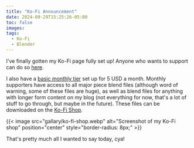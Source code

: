 ```yaml
---
title: "Ko-Fi Announcement"
date: 2024-09-29T15:25:26-05:00
toc: false
images:
tags:
  - Ko-Fi
  - Blender
---
```


I've finally gotten my Ko-Fi page fully set up! Anyone who wants to support can
do so [here](https://ko-fi.com/standingpad).

I also have a [basic monthly tier](https://ko-fi.com/standingpad/tiers) set up for
5 USD a month. Monthly supporters have access to all major piece blend files (although
word of warning, some of these files are huge), as well as blend files for anything
with longer form content on my blog (not everything for now, that's a lot
of stuff to go through, but maybe in the future). These files can be downloaded on
the [Ko-Fi Shop](https://ko-fi.com/standingpad/shop).

{{< image src="gallary/ko-fi-shop.webp" alt="Screenshot of my Ko-Fi shop" position="center" style="border-radius: 8px;" >}}

That's pretty much all I wanted to say today, cya!
